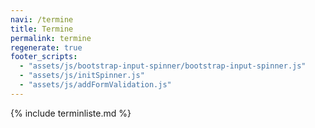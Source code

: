 ```yaml
---
navi: /termine
title: Termine
permalink: termine
regenerate: true
footer_scripts:
  - "assets/js/bootstrap-input-spinner/bootstrap-input-spinner.js"
  - "assets/js/initSpinner.js"
  - "assets/js/addFormValidation.js"
---
```


{% include terminliste.md %}
